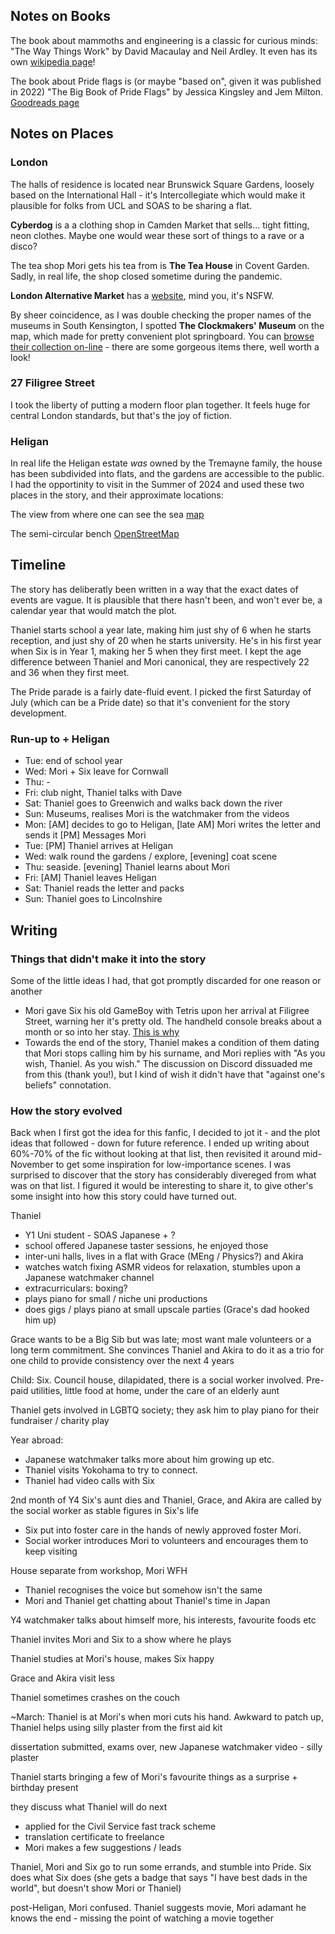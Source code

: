 

## Notes on Books

The book about mammoths and engineering is a classic for curious minds: "The Way Things Work" by David Macaulay and Neil Ardley. It even has its own [wikipedia page](https://en.wikipedia.org/wiki/The_Way_Things_Work)!

The book about Pride flags is (or maybe "based on", given it was published in 2022) "The Big Book of Pride Flags" by Jessica Kingsley and Jem Milton. [Goodreads page](https://www.goodreads.com/book/show/59763827-the-big-book-of-pride-flags)

## Notes on Places

### London

The halls of residence is located near Brunswick Square Gardens, loosely based on the International Hall - it's Intercollegiate which would make it plausible for folks from UCL and SOAS to be sharing a flat.

**Cyberdog** is a a clothing shop in Camden Market that sells... tight fitting, neon clothes. Maybe one would wear these sort of things to a rave or a disco?

The tea shop Mori gets his tea from is **The Tea House** in Covent Garden. Sadly, in real life, the shop closed sometime during the pandemic. 

**London Alternative Market** has a [website](https://londonalternativemarket.com/), mind you, it's NSFW.

By sheer coincidence, as I was double checking the proper names of the museums in South Kensington, I spotted **The Clockmakers' Museum** on the map, which made for pretty convenient plot springboard. You can [browse their collection on-line](https://collection.sciencemuseumgroup.org.uk/search/collection/the-worshipful-company-of-clockmakers) - there are some gorgeous items there, well worth a look!

### 27 Filigree Street
I took the liberty of putting a modern floor plan together. It feels huge for central London standards, but that's the joy of fiction. 


### Heligan
In real life the Heligan estate *was* owned by the Tremayne family, the house has been subdivided into flats, and the gardens are accessible to the public. I had the opportinity to visit in the Summer of 2024 and used these two places in the story, and their approximate locations:

The view from where one can see the sea [map](https://www.openstreetmap.org/?mlat=50.28237&mlon=-4.81036#map=16/50.28237/-4.81036)


The semi-circular bench [OpenStreetMap](https://www.openstreetmap.org/?mlat=50.28280&mlon=-4.80881#map=16/50.28280/-4.80881)



## Timeline
The story has deliberatly been written in a way that the exact dates of events are vague. It is plausible that there hasn't been, and won't ever be, a calendar year that would match the plot. 

Thaniel starts school a year late, making him just shy of 6 when he starts reception, and just shy of 20 when he starts university. He's in his first year when Six is in Year 1, making her 5 when they first meet. I kept the age difference between Thaniel and Mori canonical, they are respectively 22 and 36 when they first meet. 

The Pride parade is a fairly date-fluid event. I picked the first Saturday of July (which can be a Pride date) so that it's convenient for the story development.

### Run-up to + Heligan
- Tue: end of school year
- Wed: Mori + Six leave for Cornwall
- Thu: -
- Fri: club night, Thaniel talks with Dave
- Sat: Thaniel goes to Greenwich and walks back down the river
- Sun: Museums, realises Mori is the watchmaker from the videos
- Mon: [AM] decides to go to Heligan, [late AM] Mori writes the letter and sends it [PM] Messages Mori
- Tue: [PM] Thaniel arrives at Heligan
- Wed: walk round the gardens / explore, [evening] coat scene
- Thu: seaside. [evening] Thaniel learns about Mori
- Fri: [AM] Thaniel leaves Heligan
- Sat: Thaniel reads the letter and packs
- Sun: Thaniel goes to Lincolnshire

## Writing

### Things that didn't make it into the story
Some of the little ideas I had, that got promptly discarded for one reason or another

- Mori gave Six his old GameBoy with Tetris upon her arrival at Filigree Street, warning her it's pretty old. The handheld console breaks about a month or so into her stay. [This is why](https://pmc.ncbi.nlm.nih.gov/articles/PMC7828932/)
- Towards the end of the story, Thaniel makes a condition of them dating that Mori stops calling him by his surname, and Mori replies with "As you wish, Thaniel. As you wish." The discussion on Discord dissuaded me from this (thank you!), but I kind of wish it didn't have that "against one's beliefs" connotation. 

### How the story evolved
Back when I first got the idea for this fanfic, I decided to jot it - and the plot ideas that followed - down for future reference. I ended up writing about 60%-70% of the fic without looking at that list, then revisited it around mid-November to get some inspiration for low-importance scenes. I was surprised to discover that the story has considerably divereged from what was on that list. I figured it would be interesting to share it, to give other's some insight into how this story could have turned out. 

Thaniel 
- Y1 Uni student - SOAS Japanese + ?
- school offered Japanese taster sessions, he enjoyed those
- inter-uni halls, lives in a flat with Grace (MEng / Physics?) and Akira
- watches watch fixing ASMR videos for relaxation, stumbles upon a Japanese watchmaker channel
- extracurriculars: boxing?
- plays piano for small / niche uni productions
- does gigs / plays piano at small upscale parties (Grace's dad hooked him up)

Grace wants to be a Big Sib but was late; most want male volunteers or a long term commitment. She convinces Thaniel and Akira to do it as a trio for one child to provide consistency over the next 4 years

Child: Six. Council house, dilapidated, there is a social worker involved. Pre-paid utilities, little food at home, under the care of an elderly aunt

Thaniel gets involved in LGBTQ society; they ask him to play piano for their fundraiser / charity play

Year abroad: 
- Japanese watchmaker talks more about him growing up etc. 
- Thaniel visits Yokohama to try to connect. 
- Thaniel had video calls with Six

2nd month of Y4 Six's aunt dies and Thaniel, Grace, and Akira are called by the social worker as stable figures in Six's life
- Six put into foster care in the hands of newly approved foster Mori.
- Social worker introduces Mori to volunteers and encourages them to keep visiting

House separate from workshop, Mori WFH
- Thaniel recognises the voice but somehow isn't the same
- Mori and Thaniel get chatting about Thaniel's time in Japan

Y4 watchmaker talks about himself more, his interests, favourite foods etc

Thaniel invites Mori and Six to a show where he plays

Thaniel studies at Mori's house, makes Six happy

Grace and Akira visit less

Thaniel sometimes crashes on the couch

~March: Thaniel is at Mori's when mori cuts his hand. Awkward to patch up, Thaniel helps using silly plaster from the first aid kit

dissertation submitted, exams over, new Japanese watchmaker video - silly plaster

Thaniel starts bringing a few of Mori's favourite things as a surprise + birthday present

they discuss what Thaniel will do next
- applied for the Civil Service fast track scheme
- translation certificate to freelance
- Mori makes a few suggestions / leads

Thaniel, Mori and Six go to run some errands, and stumble into Pride. Six does what Six does (she gets a badge that says "I have best dads in the world", but doesn't show Mori or Thaniel)

post-Heligan, Mori confused. Thaniel suggests movie, Mori adamant he knows the end - missing the point of watching a movie together
